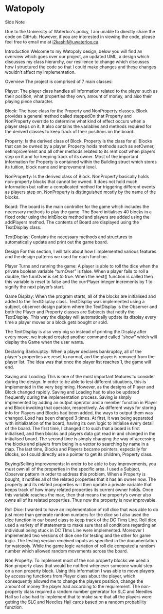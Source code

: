 # Watopoly

Side Note


Due to the University of Waterloo's policy, I am unable to directly share the code on GitHub. However, if you are interested in viewing the code, please feel free to email me at i2kashif@uwaterloo.ca.

Introduction
Welcome to my Watopoly design, below you will find an overview which goes over our project, an updated UML, a design which discusses my class hierarchy, our resilience to change which discusses how I structured the code so that I could make changes and these changes wouldn’t affect my implementation.

Overview
The project is comprised of 7 main classes:

Player:
The player class handles all information related to the player such as their position, what properties they own, amount of money, and also their playing piece character.

Block:
The base class for the Property and NonProperty classes. Block provides a general method called steppedOn that Property and NonProperty override to determine what kind of effect occurs when a player steps on it. It also contains the variables and methods required for the derived classes to keep track of their positions on the board.

Property:
Is the derived class of Block. Property is the class for all Blocks that can be owned by a player. Property holds methods such as setOwner, setImprovement and all other methods related to its rent cost when players step on it and for keeping track of its owner. Most of the important information for Property is contained within the Building struct which stores its tuition, block name and improvement level.

NonProperty:
Is the derived class of Block. NonProperty basically holds non-property blocks that cannot be owned. It does not hold much information but rather a complicated method for triggering different events as players step on. NonProperty is distinguished mostly by the name of the blocks.

Board:
The board is the main controller for the game which includes the necessary methods to play the game. The Board initialises 40 blocks in a fixed order using the initBlocks method and players are added using the addPlayers method. The contents of Board are displayed using the TextDisplay class.

TextDisplay:
Contains the necessary methods and structures to automatically update and print out the game board.

Design
For this section, I will talk about how I implemented various features and the design patterns we used for each function.

Player Turns and running the game:
A player is able to roll the dice when the private boolean variable “turnOver” is false. When a player fails to roll a double, the turnOver is set to true. When the next() function is called then this variable is reset to false and the currPlayer integer increments by 1 to signify the next player’s start.

Game Display:
When the program starts, all of the blocks are initialised and added to the TextDisplay class. TextDisplay was implemented using a subject, observer design pattern where the TextDisplay is the Observer and both the Player and Property classes are Subjects that notify the TextDisplay. This way the display will automatically update its display every time a player moves or a block gets bought or sold.

The TextDisplay is also very big so instead of printing the Display after every move, we instead created another command called “show” which will display the Game when the user wants.

Declaring Bankruptcy:
When a player declares bankruptcy, all of the player's properties are reset to normal, and the player is removed from the player list. The idea was that once the player list reaches 1, the game will end.

Saving and Loading:
This is one of the most important features to consider during the design. In order to be able to test different situations, this is implemented in the very beginning. However, as the designs of Player and Block changed rapidly. Saving and Loading had to also be updated frequently during the implementation process. Saving is simply implemented by adding an output operator and a member function in Player and Block invoking that operator, respectively. As different ways for storing info for Players and Blocks had been added, the ways to output them was changed. Load has been changed 3 times. At first, it was being separated with initialization of the board, having its own logic to initialise every detail of the board. The first time, I changed it to such that a board is first initialised, and then blocks and players data got read in and changed in the initialised board. The second time is simply changing the way of accessing the blocks and players from being in a vector to searching by name in a map. The last time, Blocks and Players became pointers, especially for Blocks, so I could directly use a pointer to get its children, Property class.

Buying/Selling improvements:
In order to be able to buy improvements, you must own all of the properties in the specific area. I used a Subject, Observer pattern in order to address this problem. When a Property is bought, it notifies all of the related properties that it has an owner now. The property and its related properties will then update a private variable that keeps track of how many related properties its current owner holds. Once this variable reaches the max, then that means the property’s owner also owns all of its related properties. Thus now the property is now improvable.

Roll Dice:
I wanted to have an implementation of roll dice that was able to do just more than generate random numbers for the dice so I also used the dice function in our board class to keep track of the DC Tims Line. Roll dice used a variety of if statements to make sure that all conditions regarding an individual being stuck in DC TIms Line were implemented. Moreover I implemented two versions of dice one for testing and the other for game logic. The testing version received inputs as specified in the documentation for watopoly. While the game logic variation of roll die computed a random number which allowed random movements across the board.

Non Property:
To implement most of the non property blocks we used a Non property class that would be notified whenever someone would step on a non property block. Using this information I was able to move players by accessing functions from Player class about the player, which consequently allowed me to change the players position, change the amount of money the player had according to the requirement. The non-property class required a random number generator for SLC and Needles Hall so I also had to implement that to make sure that all the players were getting the SLC and Needles Hall cards based on a random probability function.
